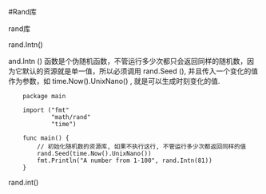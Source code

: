 #Rand库

rand库

rand.Intn()

and.Intn () 函数是个伪随机函数，不管运行多少次都只会返回同样的随机数，因为它默认的资源就是单一值，所以必须调用 rand.Seed (), 并且传入一个变化的值作为参数，如 time.Now().UnixNano() , 就是可以生成时刻变化的值.


        package main
        
        import ("fmt"
                "math/rand"
                "time")
        
        func main() {
            // 初始化随机数的资源库, 如果不执行这行, 不管运行多少次都返回同样的值
            rand.Seed(time.Now().UnixNano())
            fmt.Println("A number from 1-100", rand.Intn(81))
        }
rand.int()
